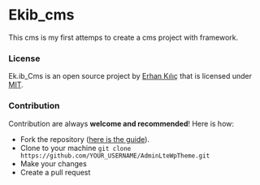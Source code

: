 # Ekib_cms

This cms is my first attemps to create a cms project with framework. 

### License
Ek.ib_Cms is an open source project by [Erhan Kılıç](http://erhankilic.org) that is licensed under [MIT](http://opensource.org/licenses/MIT).

### Contribution

Contribution are always **welcome and recommended**! Here is how:

- Fork the repository ([here is the guide](https://help.github.com/articles/fork-a-repo/)).
- Clone to your machine ```git clone https://github.com/YOUR_USERNAME/AdminLteWpTheme.git```
- Make your changes
- Create a pull request
